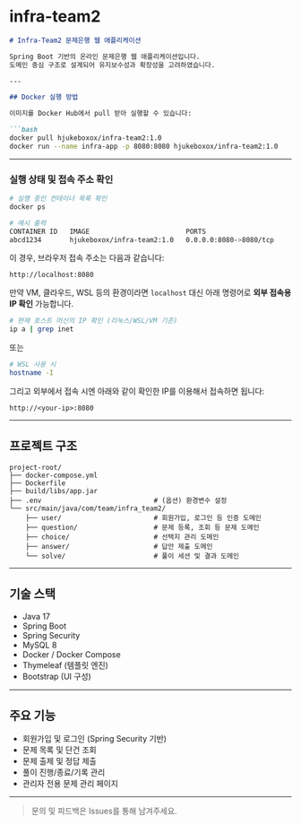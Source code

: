 # infra-team2



````markdown
# Infra-Team2 문제은행 웹 애플리케이션

Spring Boot 기반의 온라인 문제은행 웹 애플리케이션입니다.  
도메인 중심 구조로 설계되어 유지보수성과 확장성을 고려하였습니다.

---

## Docker 실행 방법

이미지를 Docker Hub에서 pull 받아 실행할 수 있습니다:

```bash
docker pull hjukeboxox/infra-team2:1.0
docker run --name infra-app -p 8080:8080 hjukeboxox/infra-team2:1.0
````

---

### 실행 상태 및 접속 주소 확인

```bash
# 실행 중인 컨테이너 목록 확인
docker ps
```

```bash
# 예시 출력
CONTAINER ID   IMAGE                        PORTS
abcd1234       hjukeboxox/infra-team2:1.0   0.0.0.0:8080->8080/tcp
```

이 경우, 브라우저 접속 주소는 다음과 같습니다:

```
http://localhost:8080
```

만약 VM, 클라우드, WSL 등의 환경이라면 `localhost` 대신 아래 명령어로 **외부 접속용 IP 확인** 가능합니다.

```bash
# 현재 호스트 머신의 IP 확인 (리눅스/WSL/VM 기준)
ip a | grep inet
```

또는

```bash
# WSL 사용 시
hostname -I
```

그리고 외부에서 접속 시엔 아래와 같이 확인한 IP를 이용해서 접속하면 됩니다:

```
http://<your-ip>:8080
```

---

## 프로젝트 구조

```
project-root/
├── docker-compose.yml
├── Dockerfile
├── build/libs/app.jar
├── .env                            # (옵션) 환경변수 설정
└── src/main/java/com/team/infra_team2/
    ├── user/                       # 회원가입, 로그인 등 인증 도메인
    ├── question/                   # 문제 등록, 조회 등 문제 도메인
    ├── choice/                     # 선택지 관리 도메인
    ├── answer/                     # 답안 제출 도메인
    └── solve/                      # 풀이 세션 및 결과 도메인
```

---

## 기술 스택

* Java 17
* Spring Boot
* Spring Security
* MySQL 8
* Docker / Docker Compose
* Thymeleaf (템플릿 엔진)
* Bootstrap (UI 구성)
---

## 주요 기능

* 회원가입 및 로그인 (Spring Security 기반)
* 문제 목록 및 단건 조회
* 문제 출제 및 정답 제출
* 풀이 진행/종료/기록 관리
* 관리자 전용 문제 관리 페이지

---

> 문의 및 피드백은 Issues를 통해 남겨주세요.
